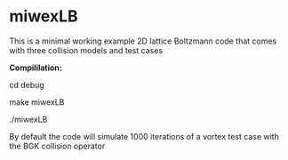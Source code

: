 # miwexLB
This is a minimal working example 2D lattice Boltzmann code that comes with three collision models and test cases


**Compililation:**

cd debug 

make miwexLB

./miwexLB


By default the code will simulate 1000 iterations of a vortex test case with the BGK collision operator 
